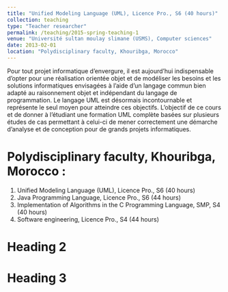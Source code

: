 ```yaml
---
title: "Unified Modeling Language (UML), Licence Pro., S6 (40 hours)"
collection: teaching
type: "Teacher researcher"
permalink: /teaching/2015-spring-teaching-1
venue: "Université sultan moulay slimane (USMS), Computer sciences"
date: 2013-02-01
location: "Polydisciplinary faculty, Khouribga, Morocco"
---
```


Pour tout projet informatique d’envergure, il est aujourd’hui indispensable d’opter pour une réalisation orientée objet et de modéliser les besoins et les solutions informatiques envisagées à l’aide d’un langage commun bien adapté au raisonnement objet et indépendant du langage de programmation. Le langage UML est désormais incontournable et représente le seul moyen pour atteindre ces objectifs. L’objectif de ce cours et de donner à l’étudiant une formation UML complète basées sur plusieurs études de cas permettant à celui-ci de mener correctement une démarche d’analyse et de conception pour de grands projets informatiques.

Polydisciplinary faculty, Khouribga, Morocco :
======
1. Unified Modeling Language (UML), Licence Pro., S6 (40 hours)
1. Java Programming Language, Licence Pro., S6 (44 hours)
1. Implementation of Algorithms in the C Programming Language, SMP, S4 (40 hours)
1. Software engineering, Licence Pro., S4 (44 hours)

Heading 2 
======

Heading 3  
======
